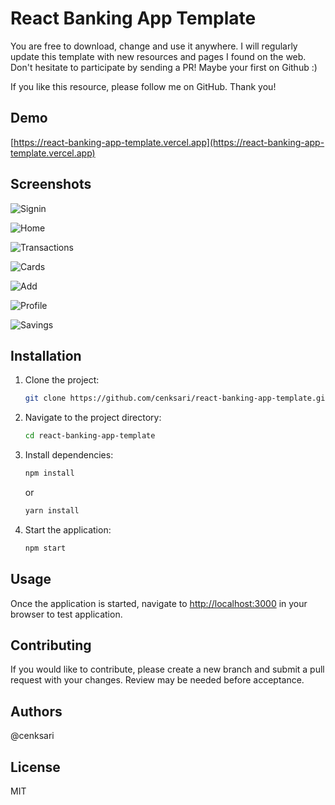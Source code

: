 # React Banking App Template

You are free to download, change and use it anywhere. I will regularly update this template with new resources and pages I found on the web. Don't hesitate to participate by sending a PR! Maybe your first on Github :)

If you like this resource, please follow me on GitHub. Thank you!

## Demo

[https://react-banking-app-template.vercel.app](https://react-banking-app-template.vercel.app)

## Screenshots

![Signin](https://raw.githubusercontent.com/cenksari/react-banking-app-template/master/screenshots/signin.png)

![Home](https://raw.githubusercontent.com/cenksari/react-banking-app-template/master/screenshots/home.png)

![Transactions](https://raw.githubusercontent.com/cenksari/react-banking-app-template/public/screenshots/transactions.png)

![Cards](https://raw.githubusercontent.com/cenksari/react-banking-app-template/master/screenshots/cards.png)

![Add](https://raw.githubusercontent.com/cenksari/react-banking-app-template/master/screenshots/addmoney.png)

![Profile](https://raw.githubusercontent.com/cenksari/react-banking-app-template/master/screenshots/profile.png)

![Savings](https://raw.githubusercontent.com/cenksari/react-banking-app-template/master/screenshots/savings.png)

## Installation

1. Clone the project:

   ```bash
   git clone https://github.com/cenksari/react-banking-app-template.git
   ```

2. Navigate to the project directory:

   ```bash
   cd react-banking-app-template
   ```

3. Install dependencies:

   ```bash
   npm install
   ```

   or

   ```bash
   yarn install
   ```

4. Start the application:

   ```bash
   npm start
   ```

## Usage

Once the application is started, navigate to [http://localhost:3000](http://localhost:3000) in your browser to test application.

## Contributing

If you would like to contribute, please create a new branch and submit a pull request with your changes. Review may be needed before acceptance.

## Authors

@cenksari

## License

MIT
